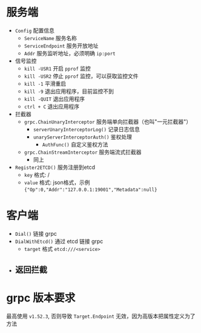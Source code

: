 # 服务端

- `Config` 配置信息
    - `ServiceName` 服务名称
    - `ServiceEndpoint` 服务开放地址
    - `Addr` 服务监听地址，必须明确 `ip:port`
- 信号监控
    - `kill -USR1` 开启 `pprof` 监控
    - `kill -USR2` 停止 `pprof` 监控，可以获取监控文件
    - `kill -1` 平滑重启
    - `kill -9` 退出应用程序，目前监控不到
    - `kill -QUIT` 退出应用程序
    - `ctrl + C` 退出应用程序
- 拦截器
    - `grpc.ChainUnaryInterceptor` 服务端单向拦截器（也叫"一元拦截器"）
        - `serverUnaryInterceptorLog()` 记录日志信息
        - `unaryServerInterceptorAuth()` 鉴权处理
            - `AuthFunc()` 自定义鉴权方法
    - `grpc.ChainStreamInterceptor` 服务端流式拦截器
        - 同上
- `Register2ETCD()` 服务注册到etcd
    - `key` 格式: <service>/<leaseId>
    - `value` 格式: json格式，示例 `{"Op":0,"Addr":"127.0.0.1:19001","Metadata":null}`

# 客户端

- `Dial()` 链接 grpc
- `DialWithEtcd()` 通过 etcd 链接 grpc
    - `target` 格式 `etcd:///<service>`
- 返回拦截
  - 

# grpc 版本要求

最高使用 `v1.52.3`, 否则导致 `Target.Endpoint` 无效，因为高版本把属性定义为了方法
